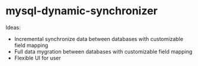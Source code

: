 # mysql-dynamic-synchronizer
Ideas:
- Incremental synchronize data between databases with customizable field mapping
- Full data mygration between databases with customizable field mapping
- Flexible UI for user
